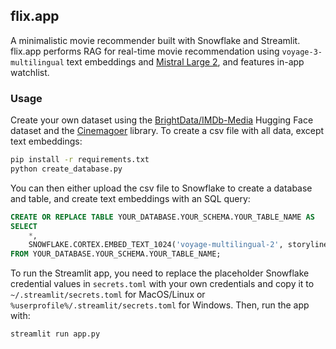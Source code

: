 ## flix.app

A minimalistic movie recommender built with Snowflake and Streamlit. flix.app performs RAG for real-time movie recommendation using `voyage-3-multilingual` text embeddings and [Mistral Large 2](https://mistral.ai/technology/#models), and features in-app watchlist.


### Usage
Create your own dataset using the [BrightData/IMDb-Media](https://huggingface.co/datasets/BrightData/IMDb-Media) Hugging Face dataset and the [Cinemagoer](https://cinemagoer.readthedocs.io/) library. To create a csv file with all data, except text embeddings:
```sh
pip install -r requirements.txt
python create_database.py
```

You can then either upload the csv file to Snowflake to create a database and table, and create text embeddings with an SQL query:
```sql
CREATE OR REPLACE TABLE YOUR_DATABASE.YOUR_SCHEMA.YOUR_TABLE_NAME AS
SELECT
    *,
    SNOWFLAKE.CORTEX.EMBED_TEXT_1024('voyage-multilingual-2', storyline) AS storyline_voyage_embedding
FROM YOUR_DATABASE.YOUR_SCHEMA.YOUR_TABLE_NAME;
```

To run the Streamlit app, you need to replace the placeholder Snowflake credential values in `secrets.toml` with your own credentials and copy it to `~/.streamlit/secrets.toml` for MacOS/Linux or `%userprofile%/.streamlit/secrets.toml` for Windows. Then, run the app with:
```
streamlit run app.py
```

